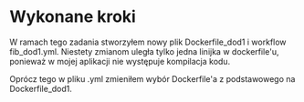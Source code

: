 # Wykonane kroki

W ramach tego zadania stworzyłem nowy plik Dockerfile_dod1 i workflow fib_dod1.yml. Niestety zmianom uległa tylko jedna linijka w dockerfile'u, ponieważ w mojej aplikacji nie występuje kompilacja kodu.

Oprócz tego w pliku .yml zmieniłem wybór Dockerfile'a z podstawowego na Dockerfile_dod1.
